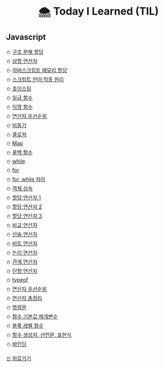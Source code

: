 # <p align='center'> 🌨️ Today I Learned (TIL)
## Javascript

⛄️ [구조 분해 할당](https://github.com/IgnacioSEO/TIL/blob/main/Javasript/Destructuring%20assignment.md)
</br>⛄️ [삼항 연산자]()
</br>⛄️ [자바스크립트 메모리 할당]()
</br>⛄️ [스크립트 언어 작동 원리]()
</br>⛄️ [호이스팅]()
</br>⛄️ [일급 함수]()
</br>⛄️ [익명 함수]()
</br>⛄️ [연산자 우선순위]()
</br>⛄️ [비동기]()
</br>⛄️ [클로져]()
</br>⛄️ [Map]()
</br>⛄️ [콜백 함수]()
</br>⛄️ [while]()
</br>⛄️ [for]()
</br>⛄️ [for, while 차이]()
</br>⛄️ [객체 상속]()
</br>⛄️ [할당 연산자 1]()
</br>⛄️ [할당 연산자 2]()
</br>⛄️ [할당 연산자 3]()
</br>⛄️ [비교 연산자]()
</br>⛄️ [산술 연산자]()
</br>⛄️ [비트 연산자]()
</br>⛄️ [논리 연산자]()
</br>⛄️ [관계 연산자]()
</br>⛄️ [단항 연산자]()
</br>⛄️ [typeof]()
</br>⛄️ [연산자 우선순위]()
</br>⛄️ [연산자 총정리]()
</br>⛄️ [명령문]()
</br>⛄️ [함수 기본값 매개변수]()
</br>⛄️ [블록 레벨 함수]()
</br>⛄️ [함수 생성자, 선언문, 표현식]()
</br>⛄️ [바인딩]()



[☃️ 위로가기](https://github.com/IgnacioSEO/TIL#today-i-learned-til)
